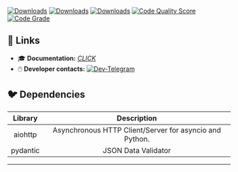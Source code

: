 [![Downloads](https://pepy.tech/badge/aioyookassa)](https://pepy.tech/project/aioyookassa)
[![Downloads](https://pepy.tech/badge/aioyookassa/month)](https://pepy.tech/project/aioyookassa)
[![Downloads](https://pepy.tech/badge/aioyookassa/week)](https://pepy.tech/project/aioyookassa)
[![Code Quality Score](https://api.codiga.io/project/34833/score/svg)](https://api.codiga.io/project/34833/score/svg)
[![Code Grade](https://api.codiga.io/project/34833/status/svg)](https://api.codiga.io/project/34833/status/svg)

## 🔗 Links
* 🎓 **Documentation:** [*CLICK*](https://aioyookassa.readthedocs.io/en/latest/)
* 🖱️ **Developer contacts:** [![Dev-Telegram](https://img.shields.io/badge/Telegram-blue.svg?style=flat-square&logo=telegram)](https://t.me/masaasibaata)

## 🐦 Dependencies  
| Library  |                       Description                       |
|:--------:|:-------------------------------------------------------:|
| aiohttp  | Asynchronous HTTP Client/Server for asyncio and Python. |
| pydantic |                   JSON Data Validator                   |

---
